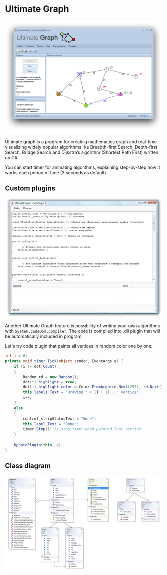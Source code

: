 Ultimate Graph
====

![](https://raw.githubusercontent.com/fridary/ultimate-graph/master/screen.png)

Ultimate graph is a program for creating mathematics graph and real-time visualizing widely popular algorithms like Breadth-first Search, Depth-first Search, Bridge Search and Dijkstra’s algorithm (Shortest Path First) written on C#.

You can start timer for animating algorithms, explaining step-by-step how it works each period of time (3 seconds as default).



Custom plugins
----------

![](https://raw.githubusercontent.com/fridary/ultimate-graph/master/debugger.jpg)

Another Ultimate Graph feature is possibility of writing your own algorithms with `System.CodeDom.Compiler`. The code is compiled into .dll plugin that will be automatically included in program.

Let's try code plugin that paints all vertices in random color one by one:
```c#
int i = 0;
private void timer_Tick(object sender, EventArgs e) {
    if (i != dot.Count)
    {
        Random rd = new Random();
        dot[i].highlight = true;
        dot[i].highlight_color = Color.FromArgb(rd.Next(255), rd.Next(255), rd.Next(255));
        this.label1.Text = "Drawing " + (i + 1) + " vertice";
        i++;
    }
    else
    {
        control_stripStatusText = "Done";
        this.label.Text = "Done";
        timer.Stop(); // stop timer when painted last vertice
    }

    UpdatePlugin(this, e);
}
```



Class diagram
----------

![](https://raw.githubusercontent.com/fridary/ultimate-graph/master/classes.jpg)
